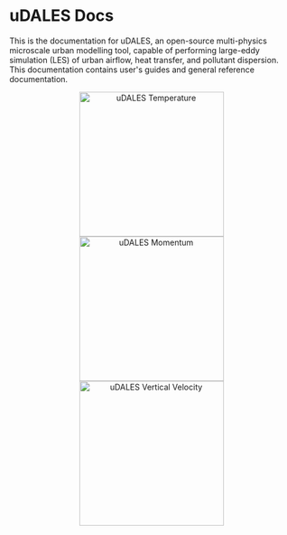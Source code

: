 # uDALES Docs

This is the documentation for uDALES, an open-source multi-physics microscale urban modelling tool, capable of performing large-eddy simulation (LES) of urban airflow, heat transfer, and pollutant dispersion. This documentation contains user's guides and general reference documentation. 

<div align="center">
<img src="./assets/images/T_5fps.gif" alt="uDALES Temperature" height="256">
<img src="./assets/images/M_5fps.gif" alt="uDALES Momentum" height="256"> 
<img src="./assets/images/w_5fps.gif" alt="uDALES Vertical Velocity" height="256">
</div>